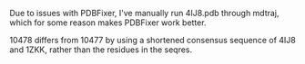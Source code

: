 Due to issues with PDBFixer, I've manually run 4IJ8.pdb through mdtraj,
which for some reason makes PDBFixer work better.

10478 differs from 10477 by using a shortened consensus sequence of
4IJ8 and 1ZKK, rather than the residues in the seqres.  
